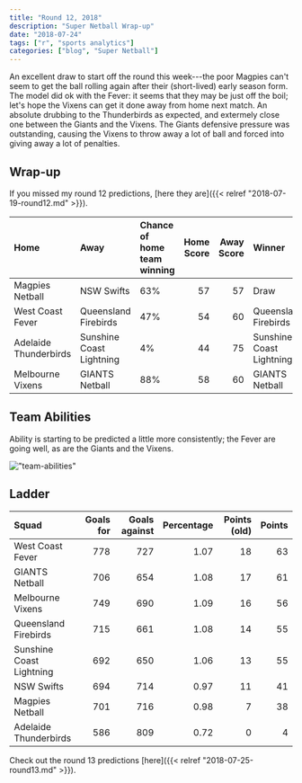 ```yaml
---
title: "Round 12, 2018"
description: "Super Netball Wrap-up"
date: "2018-07-24"
tags: ["r", "sports analytics"]
categories: ["blog", "Super Netball"]
---
```


<!-- Time-stamp: <2018-07-25 19:24:52 (slane)> -->





An excellent draw to start off the round this week---the poor Magpies can't seem to get the ball rolling again after their (short-lived) early season form. The model did ok with the Fever: it seems that they may be just off the boil; let's hope the Vixens can get it done away from home next match. An absolute drubbing to the Thunderbirds as expected, and extermely close one between the Giants and the Vixens. The Giants defensive pressure was outstanding, causing the Vixens to throw away a lot of ball and forced into giving away a lot of penalties.

## Wrap-up

If you missed my round 12 predictions, [here they are]({{< relref "2018-07-19-round12.md" >}}).


|Home                  |Away                     |Chance of home team winning | Home Score| Away Score|Winner                   |
|:---------------------|:------------------------|:---------------------------|----------:|----------:|:------------------------|
|Magpies Netball       |NSW Swifts               |63%                         |         57|         57|Draw                     |
|West Coast Fever      |Queensland Firebirds     |47%                         |         54|         60|Queensland Firebirds     |
|Adelaide Thunderbirds |Sunshine Coast Lightning |4%                          |         44|         75|Sunshine Coast Lightning |
|Melbourne Vixens      |GIANTS Netball           |88%                         |         58|         60|GIANTS Netball           |

## Team Abilities

Ability is starting to be predicted a little more consistently; the Fever are going well, as are the Giants and the Vixens.

!["team-abilities"](/sn-assets/round13-2018/abilities.png)

## Ladder


|Squad                    | Goals for| Goals against| Percentage| Points (old)| Points|
|:------------------------|---------:|-------------:|----------:|------------:|------:|
|West Coast Fever         |       778|           727|       1.07|           18|     63|
|GIANTS Netball           |       706|           654|       1.08|           17|     61|
|Melbourne Vixens         |       749|           690|       1.09|           16|     56|
|Queensland Firebirds     |       715|           661|       1.08|           14|     55|
|Sunshine Coast Lightning |       692|           650|       1.06|           13|     55|
|NSW Swifts               |       694|           714|       0.97|           11|     41|
|Magpies Netball          |       701|           716|       0.98|            7|     38|
|Adelaide Thunderbirds    |       586|           809|       0.72|            0|      4|

Check out the round 13 predictions [here]({{< relref "2018-07-25-round13.md" >}}).
